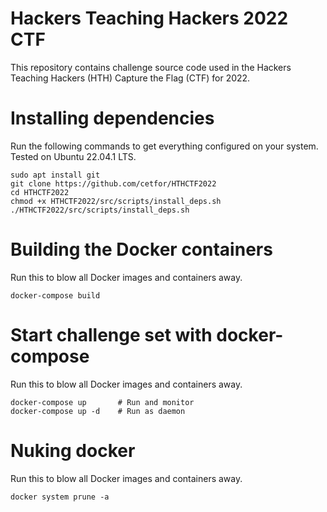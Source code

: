# Hackers Teaching Hackers 2022 CTF

This repository contains challenge source code used in the Hackers Teaching Hackers (HTH) Capture the Flag (CTF) for 2022.

# Installing dependencies

Run the following commands to get everything configured on your system. Tested on Ubuntu 22.04.1 LTS.

```
sudo apt install git
git clone https://github.com/cetfor/HTHCTF2022
cd HTHCTF2022
chmod +x HTHCTF2022/src/scripts/install_deps.sh
./HTHCTF2022/src/scripts/install_deps.sh
```

# Building the Docker containers

Run this to blow all Docker images and containers away.
```
docker-compose build
```

# Start challenge set with docker-compose

Run this to blow all Docker images and containers away.
```
docker-compose up       # Run and monitor
docker-compose up -d    # Run as daemon
```

# Nuking docker 

Run this to blow all Docker images and containers away.
```
docker system prune -a
```
